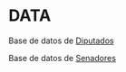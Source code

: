 # DATA
Base de datos de [Diputados](https://github.com/TuQmano/geofacet_ARG/blob/master/ARGENTINA/ABORTO/data/AbortoLegal_%20Contando%20Porotos%20-%20Diputados7jun.csv)

Base de datos de [Senadores](https://github.com/TuQmano/geofacet_ARG/blob/master/ARGENTINA/ABORTO/data/AbortoLegal_%20Contando%20Porotos%20-%20Senadores%207Jun.csv)
